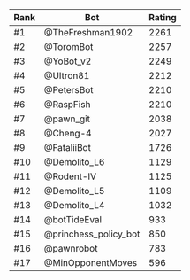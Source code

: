 Rank|Bot|Rating
---|---|---
#1|@TheFreshman1902|2261
#2|@ToromBot|2257
#3|@YoBot_v2|2249
#4|@Ultron81|2212
#5|@PetersBot|2210
#6|@RaspFish|2210
#7|@pawn_git|2038
#8|@Cheng-4|2027
#9|@FataliiBot|1726
#10|@Demolito_L6|1129
#11|@Rodent-IV|1125
#12|@Demolito_L5|1109
#13|@Demolito_L4|1032
#14|@botTideEval|933
#15|@princhess_policy_bot|850
#16|@pawnrobot|783
#17|@MinOpponentMoves|596
